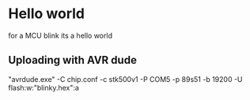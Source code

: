 # Hello world 

for a MCU blink its a hello world

## Uploading with AVR dude 

"avrdude.exe" -C chip.conf -c stk500v1 -P COM5 -p 89s51 -b 19200 -U flash:w:"blinky.hex":a

